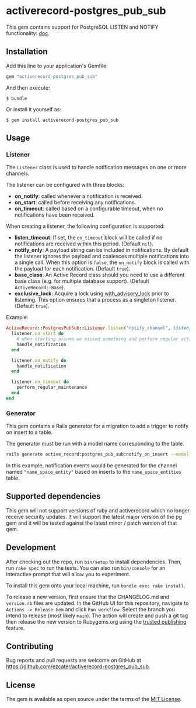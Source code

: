 # activerecord-postgres_pub_sub

This gem contains support for PostgreSQL LISTEN and NOTIFY functionality:
[doc](https://www.postgresql.org/docs/9.6/static/libpq-notify.html).

## Installation

Add this line to your application's Gemfile:

```ruby
gem "activerecord-postgres_pub_sub"
```

And then execute:

    $ bundle

Or install it yourself as:

    $ gem install activerecord-postgres_pub_sub

## Usage

### Listener

The `Listener` class is used to handle notification messages on one or more
channels.

The listener can be configured with three blocks:

* **on_notify**: called whenever a notification is received.
* **on_start**: called before receiving any notifications.
* **on_timeout**: called based on a configurable timeout, when no notifications
  have been received.

When creating a listener, the following configuration is supported:

* **listen_timeout**: If set, the `on_timeout` block will be called if
  no notifications are received within this period. (Default `nil`).
* **notify_only**: A payload string can be included in notifications. By default
  the listener ignores the payload and coalesces multiple notifications into a
  single call. When this option is `false`, the `on_notify` block is called with
  the payload for each notification. (Default `true`).
* **base_class**: An Active Record class should you need to use a different base
  class (e.g. for multiple database support). (Default `ActiveRecord::Base`).
* **exclusive_lock**: Acquire a lock using
  [with_advisory_lock](https://github.com/ClosureTree/with_advisory_lock) prior to listening.
  This option ensures that a process as a singleton listener. (Default `true`).

Example:

```ruby
ActiveRecord::PostgresPubSub::Listener.listen("notify_channel", listen_timeout: 30) do |listener|
  listener.on_start do
    # when starting assume we missed something and perform regular activity
    handle_notification
  end

  listener.on_notify do
    handle_notification
  end

  listener.on_timeout do
    perform_regular_maintenance
  end
end
```

### Generator

This gem contains a Rails generator for a migration to add a trigger to notify on insert to a table.

The generator must be run with a model name corresponding to the table.

```bash
rails generate active_record:postgres_pub_sub:notify_on_insert --model_name NameSpace::Entity
```

In this example, notification events would be generated for the channel named `"name_space_entity"` based
on inserts to the `name_space_entities` table.

## Supported dependencies

This gem will not support versions of ruby and activerecord which no
longer receive security updates. It will support the latest major
version of the pg gem and it will be tested against the latest minor /
patch version of that gem.

## Development

After checking out the repo, run `bin/setup` to install dependencies. Then,
run `rake spec` to run the tests. You can also run `bin/console` for an
interactive prompt that will allow you to experiment.

To install this gem onto your local machine, run `bundle exec rake install`.

To release a new version, first ensure that the CHANGELOG.md and `version.rb` files are updated. In the
GitHub UI for this repository, navigate to `Actions -> Release Gem` and click `Run workflow`. Select
the branch you intend to release (most likely `main`). The action will create and push a git tag then
release the new version to Rubygems.org using the [trusted publishing](https://guides.rubygems.org/trusted-publishing/)
feature.

## Contributing

Bug reports and pull requests are welcome on GitHub at
https://github.com/ezcater/activerecord-postgres_pub_sub.

## License

The gem is available as open source under the terms of the [MIT License](http://opensource.org/licenses/MIT).
